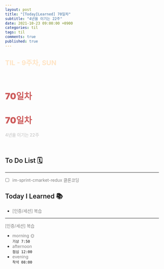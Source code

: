 ```yaml
---
layout: post
title: "[TodayILearned] 70일차"
subtitle: "4년을 이기는 22주"
date: 2021-10-23 09:00:00 +0900
categories: til
tags: til
comments: true
published: true
---
```


## <span style="color:Bisque;font-size: 22px">TIL - 9주차, SUN</span>

<br />

# **<span style="font-weight:900;color:indianred">70일차</span>**

# **<span style="font-weight:900;color:indianred">70일차</span>**

**<span style="color:lightgray">4년을 이기는 22주</span>**

<br />

## <span style="font-weight:600">To Do List</span> 🗓

---

- [ ] <span style="color:gray">im-sprint-cmarket-redux 클론코딩</span>

## <span style="font-weight:600">Today I Learned</span> 📚

- <span style="color:gray">[인증/세션] 복습</span>

---

<span style="color:gray">[인증/세션] 복습</span>

- <span style="color:gray">morning 🌞</span> <br>
  `기상 7:50` <br>
- <span style="color:gray">afternoon</span> <br>
  `점심 12:00`<br>
- <span style="color:gray">evening</span> <br>
  `착석 08:00`<br>
